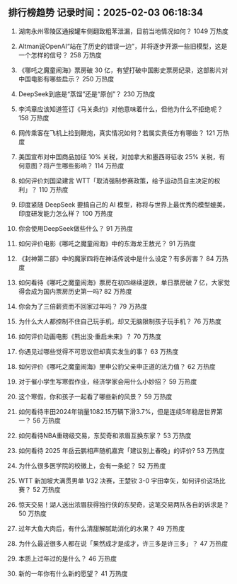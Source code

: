 
## 排行榜趋势 记录时间：2025-02-03 06:18:34
  
  1. 湖南永州零陵区通报罐车侧翻致粗苯泄漏，目前当地情况如何？ 1049 万热度
    
  2. Altman说OpenAI“站在了历史的错误一边”，并将逐步开源一些旧模型，这是一个怎样的信号？ 258 万热度
    
  3. 《哪吒之魔童闹海》票房破 30 亿，有望打破中国影史票房纪录，这部影片对中国电影有哪些启示？ 250 万热度
    
  4. DeepSeek到底是“蒸馏”还是“原创”？ 230 万热度
    
  5. 李鸿章应该知道签订《马关条约》对他意味着什么，但他为什么不拒绝呢？ 158 万热度
    
  6. 网传乘客在飞机上捡到鞭炮，真实情况如何？若属实责任方有哪些？ 121 万热度
    
  7. 美国宣布对中国商品加征 10% 关税，对加拿大和墨西哥征收 25% 关税，有何意图？将产生哪些影响？ 114 万热度
    
  8. 如何评价刘国梁建言 WTT「取消强制参赛政策，给予运动员自主决定的权利」？ 110 万热度
    
  9. 印度紧随 DeepSeek 要搞自己的 AI 模型，称将与世界上最优秀的模型媲美，印度研发能力怎么样？ 100 万热度
    
  10. 你会使用DeepSeek做些什么？ 91 万热度
    
  11. 如何评价电影《哪吒之魔童闹海》中的东海龙王敖光？ 91 万热度
    
  12. 《封神第二部》中的魔家四将在神话传说中是什么设定？有多厉害？ 84 万热度
    
  13. 如何看待《哪吒之魔童闹海》票房在初四继续逆跌，单日票房破 7 亿，大家觉得会成为国内票房历史第一吗? 82 万热度
    
  14. 你会为了三倍薪资而不回家过年吗？ 79 万热度
    
  15. 为什么大人都控制不住自己玩手机，却又无脑限制孩子玩手机？ 76 万热度
    
  16. 如何评价动画电影《熊出没·重启未来》？ 70 万热度
    
  17. 你遇见过哪些觉得不可思议但却真实发生的事？ 63 万热度
    
  18. 如何评价《哪吒之魔童闹海》里申公豹父亲申正道的法力值？ 62 万热度
    
  19. 对于催小学生写寒假作业，经济学家会用什么小妙招？ 59 万热度
    
  20. 这个寒假，你和孩子一起看了哪些新的风景？ 59 万热度
    
  21. 如何看待丰田2024年销量1082.15万辆下滑3.7%，但是连续5年稳居世界第一？ 56 万热度
    
  22. 如何看待NBA重磅级交易，东契奇和浓眉互换东家？ 53 万热度
    
  23. 如何看待 2025 年岳云鹏相声随机嘉宾「建议别上春晚」的评价? 53 万热度
    
  24. 为什么很多医学院的校徽上，会有一条蛇？ 52 万热度
    
  25. WTT 新加坡大满贯男单 1/32 决赛，王楚钦 3-0 宇田幸矢，如何评价这场比赛？ 52 万热度
    
  26. 惊天交易！湖人送出浓眉获得独行侠的东契奇，这笔交易两队各自的诉求是？ 50 万热度
    
  27. 过年大鱼大肉后，有什么清甜解腻助消化的水果？ 49 万热度
    
  28. 为什么最近很多人都在说「果然成才是成才，许三多是许三多」？ 47 万热度
    
  29. 本质上过年过的是什么？ 46 万热度
    
  30. 新的一年你有什么新的愿望？ 41 万热度
    